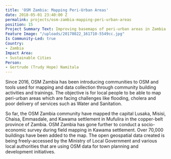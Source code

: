 ```yaml
---
title: 'OSM Zambia: Mapping Peri-Urban Areas'
date: 2018-05-01 23:40:00 Z
permalink: projects/osm-zambia-mapping-peri-urban-areas
position: 15
Project Summary Text: Improving basemaps of peri-urban areas in Zambia
Feature Image: "/uploads/20170822_161710-5549cc.jpg"
Is Community-Led: true
Country:
- Zambia
Impact Area:
- Sustainable Cities
Person:
- Gertrude (Trudy Hope) Namitala
---
```


Since 2016, OSM Zambia has been introducing communities to OSM and tools used for mapping and data collection through community building activities and trainings. The objective is for local people to be able to map peri-urban areas which are facing challenges like flooding, cholera and poor delivery of services such as Water and Sanitation. 

So far, the OSM Zambia community have mapped the capital Lusaka, Misisi, Chaisa, Emmasdale, and Kawama settlement in Mufulira in the copper-belt province of Zambia. OSM Zambia has gone further to conduct a socio-economic survey during field mapping in Kawama settlement. Over 70,000 buildings have been added to the map. The open geospatial data created is being freely-accessed by the Ministry of Local Government and various local authorities that are using OSM data for town planning and development initiatives. 